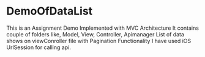 # DemoOfDataList
This is an Assignment Demo
Implemented with MVC Architecture 
It contains couple of folders like, Model, View, Controller, Apimanager
List of data shows on viewConroller file with Pagination Functionality 
I have used iOS UrlSession for calling api. 
